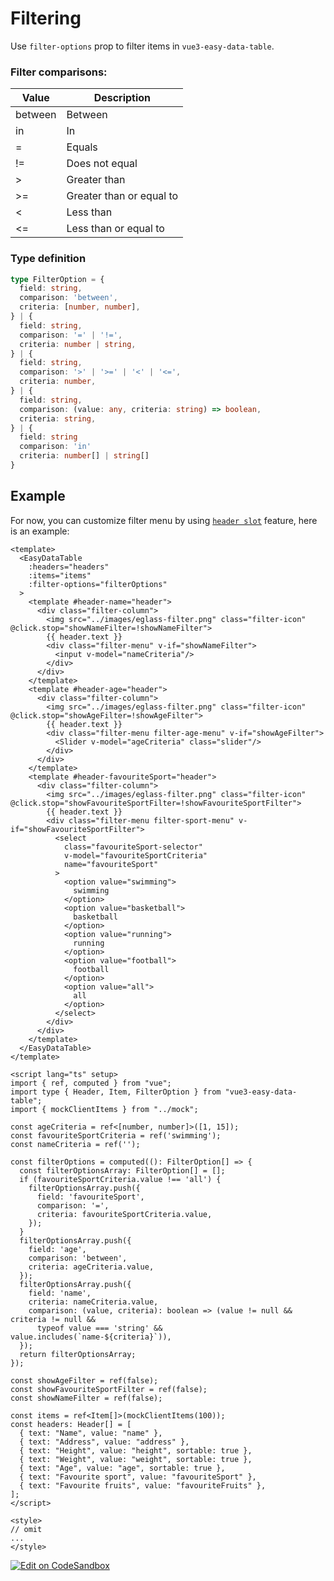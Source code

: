 # Filtering

Use `filter-options` prop to filter items in `vue3-easy-data-table`.

### Filter comparisons:
| Value | Description |
| ----- | ----------- |
| between | Between |
| in | In |
| = | Equals |
| != | Does not equal |
| > | Greater than |
| >= | Greater than or equal to |
| \< | Less than |
| \<= | Less than or equal to |

### Type definition

```ts
type FilterOption = {
  field: string,
  comparison: 'between',
  criteria: [number, number],
} | {
  field: string,
  comparison: '=' | '!=',
  criteria: number | string,
} | {
  field: string,
  comparison: '>' | '>=' | '<' | '<=',
  criteria: number,
} | {
  field: string,
  comparison: (value: any, criteria: string) => boolean,
  criteria: string,
} | {
  field: string
  comparison: 'in'
  criteria: number[] | string[]
}
```

## Example

For now, you can customize filter menu by using [`header slot`](https://hc200ok.github.io/vue3-easy-data-table-doc/features/header-slot.html) feature, here is an example:

```vue
<template>
  <EasyDataTable
    :headers="headers"
    :items="items"
    :filter-options="filterOptions"
  >
    <template #header-name="header">
      <div class="filter-column">
        <img src="../images/eglass-filter.png" class="filter-icon" @click.stop="showNameFilter=!showNameFilter">
        {{ header.text }}
        <div class="filter-menu" v-if="showNameFilter">
          <input v-model="nameCriteria"/>
        </div>
      </div>
    </template>
    <template #header-age="header">
      <div class="filter-column">
        <img src="../images/eglass-filter.png" class="filter-icon" @click.stop="showAgeFilter=!showAgeFilter">
        {{ header.text }}
        <div class="filter-menu filter-age-menu" v-if="showAgeFilter">
          <Slider v-model="ageCriteria" class="slider"/>
        </div>
      </div>
    </template>
    <template #header-favouriteSport="header">
      <div class="filter-column">
        <img src="../images/eglass-filter.png" class="filter-icon" @click.stop="showFavouriteSportFilter=!showFavouriteSportFilter">
        {{ header.text }}
        <div class="filter-menu filter-sport-menu" v-if="showFavouriteSportFilter">
          <select
            class="favouriteSport-selector"
            v-model="favouriteSportCriteria"
            name="favouriteSport"
          >
            <option value="swimming">
              swimming
            </option>
            <option value="basketball">
              basketball
            </option>
            <option value="running">
              running
            </option>
            <option value="football">
              football
            </option>
            <option value="all">
              all
            </option>
          </select>
        </div>
      </div>
    </template>
  </EasyDataTable>
</template>

<script lang="ts" setup>
import { ref, computed } from "vue";
import type { Header, Item, FilterOption } from "vue3-easy-data-table";
import { mockClientItems } from "../mock";

const ageCriteria = ref<[number, number]>([1, 15]);
const favouriteSportCriteria = ref('swimming');
const nameCriteria = ref('');

const filterOptions = computed((): FilterOption[] => {
  const filterOptionsArray: FilterOption[] = [];
  if (favouriteSportCriteria.value !== 'all') {
    filterOptionsArray.push({
      field: 'favouriteSport',
      comparison: '=',
      criteria: favouriteSportCriteria.value,
    });
  }
  filterOptionsArray.push({
    field: 'age',
    comparison: 'between',
    criteria: ageCriteria.value,
  });
  filterOptionsArray.push({
    field: 'name',
    criteria: nameCriteria.value,
    comparison: (value, criteria): boolean => (value != null && criteria != null &&
      typeof value === 'string' && value.includes(`name-${criteria}`)),
  });
  return filterOptionsArray;
});

const showAgeFilter = ref(false);
const showFavouriteSportFilter = ref(false);
const showNameFilter = ref(false);

const items = ref<Item[]>(mockClientItems(100));
const headers: Header[] = [
  { text: "Name", value: "name" },
  { text: "Address", value: "address" },
  { text: "Height", value: "height", sortable: true },
  { text: "Weight", value: "weight", sortable: true },
  { text: "Age", value: "age", sortable: true },
  { text: "Favourite sport", value: "favouriteSport" },
  { text: "Favourite fruits", value: "favouriteFruits" },
];
</script>

<style>
// omit
...
</style>
```

[![Edit on CodeSandbox](https://codesandbox.io/static/img/play-codesandbox.svg)](https://codesandbox.io/s/snowy-dew-ptz9m0?file=/src/App.vue)


<Filtering/>